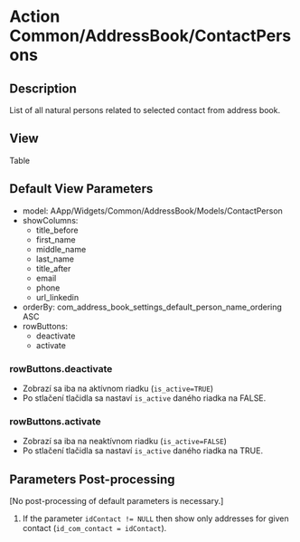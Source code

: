 # Action Common/AddressBook/ContactPersons

## Description

List of all natural persons related to selected contact from address book.

## View

Table

## Default View Parameters

* model: AApp/Widgets/Common/AddressBook/Models/ContactPerson
* showColumns:
  * title_before
  * first_name
  * middle_name
  * last_name
  * title_after
  * email
  * phone
  * url_linkedin
* orderBy:   com_address_book_settings_default_person_name_ordering ASC
* rowButtons:
  * deactivate
  * activate

### rowButtons.deactivate
* Zobrazí sa iba na aktívnom riadku (`is_active=TRUE`)
* Po stlačení tlačidla sa nastaví `is_active` daného riadka na FALSE.

### rowButtons.activate
* Zobrazí sa iba na neaktívnom riadku (`is_active=FALSE`)
* Po stlačení tlačidla sa nastaví `is_active` daného riadka na TRUE.

## Parameters Post-processing

[No post-processing of default parameters is necessary.]

  1. If the parameter `idContact != NULL` then show only addresses for given contact (`id_com_contact = idContact`).
  